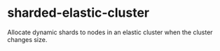 # sharded-elastic-cluster
Allocate dynamic shards to nodes in an elastic cluster when the cluster changes size.
